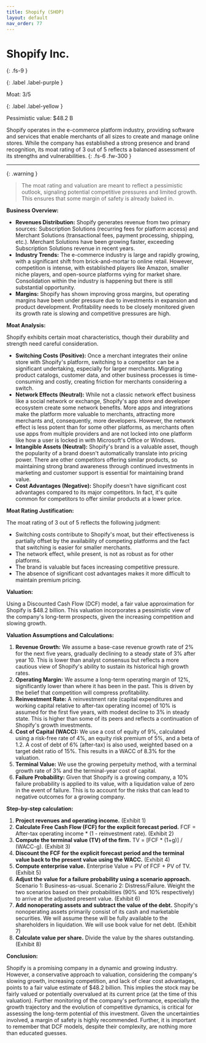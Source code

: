 ```yaml
---
title: Shopify (SHOP)
layout: default
nav_order: 77
---
```


# Shopify Inc.
{: .fs-9 }

{: .label .label-purple }

Moat: 3/5

{: .label .label-yellow }

Pessimistic value: $48.2 B

Shopify operates in the e-commerce platform industry, providing software and services that enable merchants of all sizes to create and manage online stores. While the company has established a strong presence and brand recognition, its moat rating of 3 out of 5 reflects a balanced assessment of its strengths and vulnerabilities.
{: .fs-6 .fw-300 }

---

{: .warning } 
>The moat rating and valuation are meant to reflect a pessimistic outlook, signaling potential competitive pressures and limited growth. This ensures that some margin of safety is already baked in.

**Business Overview:**

* **Revenues Distribution:** Shopify generates revenue from two primary sources: Subscription Solutions (recurring fees for platform access) and Merchant Solutions (transactional fees, payment processing, shipping, etc.). Merchant Solutions have been growing faster, exceeding Subscription Solutions revenue in recent years.
* **Industry Trends:** The e-commerce industry is large and rapidly growing, with a significant shift from brick-and-mortar to online retail.  However, competition is intense, with established players like Amazon, smaller niche players, and open-source platforms vying for market share.  Consolidation within the industry is happening but there is still substantial opportunity.
* **Margins:** Shopify has shown improving gross margins, but operating margins have been under pressure due to investments in expansion and product development.  Profitability needs to be closely monitored given its growth rate is slowing and competitive pressures are high.

**Moat Analysis:**

Shopify exhibits certain moat characteristics, though their durability and strength need careful consideration.

* **Switching Costs (Positive):** Once a merchant integrates their online store with Shopify's platform, switching to a competitor can be a significant undertaking, especially for larger merchants.  Migrating product catalogs, customer data, and other business processes is time-consuming and costly, creating friction for merchants considering a switch.
* **Network Effects (Neutral):** While not a classic network effect business like a social network or exchange, Shopify's app store and developer ecosystem create some network benefits.  More apps and integrations make the platform more valuable to merchants, attracting more merchants and, consequently, more developers. However, the network effect is less potent than for some other platforms, as merchants often use apps from multiple providers and are not locked into one platform like how a user is locked in with Microsoft's Office or Windows.
* **Intangible Assets (Neutral):** Shopify's brand is a valuable asset, though the popularity of a brand doesn't automatically translate into pricing power.  There are other competitors offering similar products, so maintaining strong brand awareness through continued investments in marketing and customer support is essential for maintaining brand value.
* **Cost Advantages (Negative):** Shopify doesn't have significant cost advantages compared to its major competitors.  In fact, it's quite common for competitors to offer similar products at a lower price.

**Moat Rating Justification:**

The moat rating of 3 out of 5 reflects the following judgment:

* Switching costs contribute to Shopify's moat, but their effectiveness is partially offset by the availability of competing platforms and the fact that switching is easier for smaller merchants.
* The network effect, while present, is not as robust as for other platforms.
* The brand is valuable but faces increasing competitive pressure.
* The absence of significant cost advantages makes it more difficult to maintain premium pricing.

**Valuation:**

Using a Discounted Cash Flow (DCF) model, a fair value approximation for Shopify is $48.2 billion. This valuation incorporates a pessimistic view of the company's long-term prospects, given the increasing competition and slowing growth.

**Valuation Assumptions and Calculations:**

1. **Revenue Growth:** We assume a base-case revenue growth rate of 2% for the next five years, gradually declining to a steady state of 3% after year 10.  This is lower than analyst consensus but reflects a more cautious view of Shopify's ability to sustain its historical high growth rates.
2. **Operating Margin:** We assume a long-term operating margin of 12%, significantly lower than where it has been in the past.  This is driven by the belief that competition will compress profitability.
3. **Reinvestment Rate:** A reinvestment rate (capital expenditures and working capital relative to after-tax operating income) of 10% is assumed for the first five years, with modest decline to 3% in steady state.  This is higher than some of its peers and reflects a continuation of Shopify's growth investments.
4. **Cost of Capital (WACC):** We use a cost of equity of 9%, calculated using a risk-free rate of 4%, an equity risk premium of 5%, and a beta of 1.2.  A cost of debt of 6% (after-tax) is also used, weighted based on a target debt ratio of 15%.  This results in a WACC of 8.3% for the valuation.
5. **Terminal Value:**  We use the growing perpetuity method, with a terminal growth rate of 3% and the terminal-year cost of capital.
6. **Failure Probability:**  Given that Shopify is a growing company, a 10% failure probability is applied to its value, with a liquidation value of zero in the event of failure.  This is to account for the risks that can lead to negative outcomes for a growing company.

**Step-by-step calculation:**

1. **Project revenues and operating income.** (Exhibit 1)
2. **Calculate Free Cash Flow (FCF) for the explicit forecast period.** FCF = After-tax operating income \* (1 - reinvestment rate). (Exhibit 2)
3. **Compute the terminal value (TV) of the firm.**  TV = [FCF \* (1+g)] / (WACC-g). (Exhibit 3)
4. **Discount the FCF for the explicit forecast period and the terminal value back to the present value using the WACC.** (Exhibit 4)
5. **Compute enterprise value.** Enterprise Value = PV of FCF + PV of TV. (Exhibit 5)
6. **Adjust the value for a failure probability using a scenario approach.**  Scenario 1: Business-as-usual. Scenario 2: Distress/Failure. Weight the two scenarios based on their probabilities (90% and 10% respectively) to arrive at the adjusted present value. (Exhibit 6)
7. **Add nonoperating assets and subtract the value of the debt.** Shopify's nonoperating assets primarily consist of its cash and marketable securities.  We will assume these will be fully available to the shareholders in liquidation. We will use book value for net debt. (Exhibit 7)
8. **Calculate value per share.** Divide the value by the shares outstanding. (Exhibit 8)


**Conclusion:**

Shopify is a promising company in a dynamic and growing industry. However, a conservative approach to valuation, considering the company's slowing growth, increasing competition, and lack of clear cost advantages, points to a fair value estimate of $48.2 billion.  This implies the stock may be fairly valued or potentially overvalued at its current price (at the time of this valuation). Further monitoring of the company's performance, especially the growth trajectory and the evolution of competitive dynamics, is critical for assessing the long-term potential of this investment.  Given the uncertainties involved, a margin of safety is highly recommended.  Further, it is important to remember that DCF models, despite their complexity, are nothing more than educated guesses.
